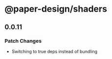 # @paper-design/shaders

## 0.0.11

### Patch Changes

- Switching to true deps instead of bundling
